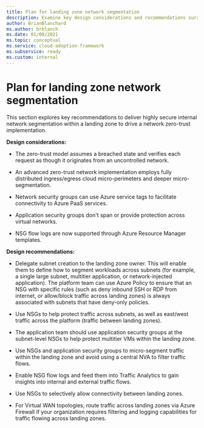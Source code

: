 ```yaml
---
title: Plan for landing zone network segmentation
description: Examine key design considerations and recommendations surrounding network segmentation with Azure landing zones.
author: BrianBlanchard
ms.author: brblanch
ms.date: 01/08/2021
ms.topic: conceptual
ms.service: cloud-adoption-framework
ms.subservice: ready
ms.custom: internal
---
```


<!-- docutune:casing "Azure VPN Gateway" L7 -->
<!-- cSpell:ignore autoregistration BGPs MACsec MPLS MSEE onprem privatelink VPNs -->

# Plan for landing zone network segmentation

This section explores key recommendations to deliver highly secure internal network segmentation within a landing zone to drive a network zero-trust implementation.

**Design considerations:**

- The zero-trust model assumes a breached state and verifies each request as though it originates from an uncontrolled network.

- An advanced zero-trust network implementation employs fully distributed ingress/egress cloud micro-perimeters and deeper micro-segmentation.

- Network security groups can use Azure service tags to facilitate connectivity to Azure PaaS services.

- Application security groups don't span or provide protection across virtual networks.

- NSG flow logs are now supported through Azure Resource Manager templates.

**Design recommendations:**

- Delegate subnet creation to the landing zone owner. This will enable them to define how to segment workloads across subnets (for example, a single large subnet, multitier application, or network-injected application). The platform team can use Azure Policy to ensure that an NSG with specific rules (such as deny inbound SSH or RDP from internet, or allow/block traffic across landing zones) is always associated with subnets that have deny-only policies.

- Use NSGs to help protect traffic across subnets, as well as east/west traffic across the platform (traffic between landing zones).

- The application team should use application security groups at the subnet-level NSGs to help protect multitier VMs within the landing zone.

- Use NSGs and application security groups to micro-segment traffic within the landing zone and avoid using a central NVA to filter traffic flows.

- Enable NSG flow logs and feed them into Traffic Analytics to gain insights into internal and external traffic flows.

- Use NSGs to selectively allow connectivity between landing zones.

- For Virtual WAN topologies, route traffic across landing zones via Azure Firewall if your organization requires filtering and logging capabilities for traffic flowing across landing zones.
